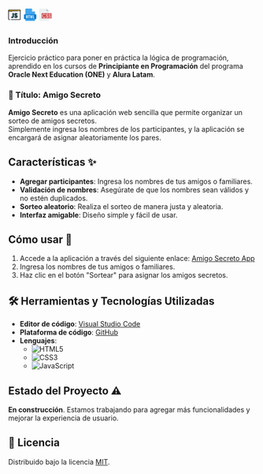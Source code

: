# <img src="assets/js.png" width="25" alt="Logo de JavaScript"> <img src="assets/html2.png" width="25" alt="Logo de HTML"> <img src="assets/css.png" width="25" alt="Logo de CSS"> 

### Introducción
Ejercicio práctico para poner en práctica la lógica de programación, aprendido en los cursos de **Principiante en Programación** del programa **Oracle Next Education (ONE)** y **Alura Latam**.

### :memo: Título: **Amigo Secreto** 

**Amigo Secreto** es una aplicación web sencilla que permite organizar un sorteo de amigos secretos.  
Simplemente ingresa los nombres de los participantes, y la aplicación se encargará de asignar aleatoriamente los pares.

## Características ✨

- **Agregar participantes**: Ingresa los nombres de tus amigos o familiares.
- **Validación de nombres**: Asegúrate de que los nombres sean válidos y no estén duplicados.
- **Sorteo aleatorio**: Realiza el sorteo de manera justa y aleatoria.
- **Interfaz amigable**: Diseño simple y fácil de usar.

## Cómo usar 🚀

1. Accede a la aplicación a través del siguiente enlace: [Amigo Secreto App](https://rrojask)
2. Ingresa los nombres de tus amigos o familiares.
3. Haz clic en el botón "Sortear" para asignar los amigos secretos.

## :hammer_and_wrench: Herramientas y Tecnologías Utilizadas

- **Editor de código**: [Visual Studio Code](https://code.visualstudio.com/)
- **Plataforma de código**: [GitHub](https://github.com/)
- **Lenguajes**:
  - ![HTML5](https://img.shields.io/badge/HTML5-E34F26?logo=html5&logoColor=white&style=for-the-badge)
  - ![CSS3](https://img.shields.io/badge/CSS3-1572B6?logo=css3&logoColor=white&style=for-the-badge)
  - ![JavaScript](https://img.shields.io/badge/JavaScript-F7DF1E?logo=javascript&logoColor=black&style=for-the-badge)

## Estado del Proyecto ⚠️
**En construcción**. Estamos trabajando para agregar más funcionalidades y mejorar la experiencia de usuario.

## :memo: Licencia

Distribuido bajo la licencia [MIT](https://opensource.org/licenses/MIT).


